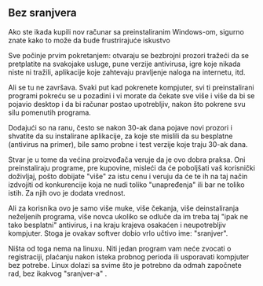 



<h2>Bez sranjvera</h2>

Ako ste ikada kupili nov računar sa preinstaliranim Windows-om, sigurno znate kako to može da bude frustrirajuće iskustvo

Sve počinje prvim pokretanjem: otvaraju se bezbrojni prozori tražeći da se pretplatite na svakojake usluge, pune verzije antivirusa, igre koje nikada niste ni tražili, aplikacije koje zahtevaju pravljenje naloga na internetu, itd.

Ali se tu ne završava. Svaki put kad pokrenete kompjuter, svi ti preinstalirani programi pokreću se u pozadini i vi morate da čekate sve više i više da bi se pojavio desktop i da bi računar postao upotrebljiv, nakon što pokrene svu silu pomenutih programa.

Dodajući so na ranu, često se nakon 30-ak dana pojave novi prozori i shvatite da su instalirane aplikacije, za koje ste mislili da su besplatne (antivirus na primer), bile samo probne i test verzije koje traju 30-ak dana.

Stvar je u tome da većina proizvođača veruje da je ovo dobra praksa. Oni preinstaliraju programe, pre kupovine, misleći da će poboljšati vaš korisnički doživljaj, pošto dobijate "više" za istu cenu i veruju da će te ih na taj način izdvojiti od konkurencije koja ne nudi toliko "unapređenja" ili bar ne toliko istih. Za njih ovo je dodata vrednost.

Ali za korisnika ovo je samo više muke, više čekanja, više deinstaliranja neželjenih programa, više novca ukoliko se odluče da im treba taj "ipak ne tako besplatni" antivirus, i na kraju krajeva osakaćen i neupotrebljiv kompjuter. Stoga je ovakav softver dobio vrlo učtivo ime: "sranjver".

Ništa od toga nema na linuxu. Niti jedan program vam neće zvocati o registraciji, plaćanju nakon isteka probnog perioda ili usporavati kompjuter bez potrebe. Linux dolazi sa svime što je potrebno da odmah započnete rad, bez ikakvog "sranjver-a" .




